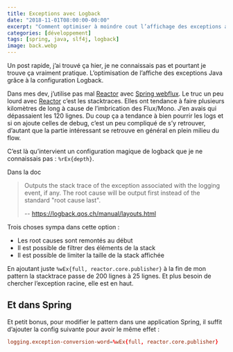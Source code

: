 ```yaml
---
title: Exceptions avec Logback
date: "2018-11-01T08:00:00-00:00"
excerpt: "Comment optimiser à moindre cout l’affichage des exceptions avec logback"
categories: [développement]
tags: [spring, java, slf4j, logback]
image: back.webp
---
```


Un post rapide, j’ai trouvé ça hier, je ne connaissais pas et pourtant je trouve ça vraiment pratique. L’optimisation de l’affiche des exceptions Java grâce à la configuration Logback.

<!-- more -->

Dans mes dev, j’utilise pas mal [Reactor] avec [Spring webflux]. Le truc un peu lourd avec [Reactor] c’est les stacktraces. Elles ont tendance à faire plusieurs kilomètres de long à cause de l’imbrication des Flux/Mono. J’en avais qui dépassaient les 120 lignes. Du coup ça a tendance à bien pourrir les logs et si on ajoute celles de debug, c’est un peu compliqué de s’y retrouver, d’autant que la partie intéressant se retrouve en général en plein milieu du flow.

C’est là qu’intervient un configuration magique de logback que je ne connaissais pas : `%rEx{depth}`.

Dans la doc 

> Outputs the stack trace of the exception associated with the logging event, if any. The root cause will be output first instead of the standard "root cause last".
>
> -- https://logback.qos.ch/manual/layouts.html

Trois choses sympa dans cette option :

* Les root causes sont remontés au début
* Il est possible de filtrer des éléments de la stack
* Il est possible de limiter la taille de la stack affichée

En ajoutant juste `%wEx{full, reactor.core.publisher}` à la fin de mon pattern la stacktrace passe de 200 lignes à 25 lignes. Et plus besoin de chercher l’exception racine, elle est en haut.

## Et dans Spring

Et petit bonus, pour modifier le pattern dans une application Spring, il suffit d’ajouter la config suivante pour avoir le même effet :

```conf
logging.exception-conversion-word=%wEx{full, reactor.core.publisher}
```

[Reactor]: https://projectreactor.io/
[Spring webflux]: https://docs.spring.io/spring/docs/current/spring-framework-reference/web-reactive.html